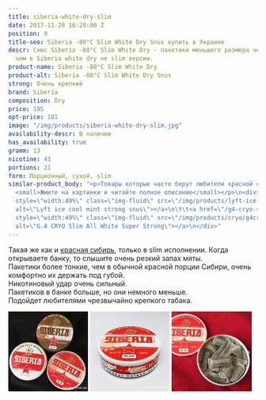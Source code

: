 ```yaml
---
title: siberia-white-dry-slim
date: 2017-11-20 16:20:00 Z
position: 9
title-seo: Siberia -80°C Slim White Dry Snus купить в Украине
descr: Снюс Siberia -80°C Slim White Dry - пакетики меньшего размера чем и более удобны,
  чем в Siberia white dry не slim версии.
product-name: Siberia -80°C Slim White Dry
product-alt: Siberia -80°C Slim White Dry Snus
strong: Очень крепкий
brand: Siberia
composition: Dry
price: 195
opt-price: 181
image: "/img/products/siberia-white-dry-slim.jpg"
availability-descr: В наличии
has_availability: true
gramm: 13
nicotine: 43
portions: 21
form: Порционный, сухой, slim
similar-product_body: "<p>Товары которые часто берут любители красной сибири слим.
  <small>Жмите на картинки и читайте полное описание</small></p>\n<div>\n\t\t<a href=\"/lyft-strong-ice-cool-mint-slim-all-white\"><img
  style=\"width:49%\" class=\"img-fluid\" src=\"/img/products/lyft-ice-cool-mint/lyft-ice-cool-mint.JPG\"
  alt=\"Lyft ice cool mint strong snus\"></a>\n\t\t<a href=\"/g4-cryo-slim-all-white-super-strong\"><img
  style=\"width:49%\" class=\"img-fluid\" src=\"/img/products/cryo/g4cryo-snus.jpg\"
  alt=\"G.4 CRYO Slim All White Super Strong\"></a>\n</div>"
---
```


Такая же как и [красная сибирь](/siberia-white), только в slim исполнении. Когда открываете банку, то слышите очень резкий запах мяты.<br>Пакетики  более тонкие, чем в обычной красной порции Сибири, очень комфортно их держать под губой.<br>Никотиновый удар очень сильный.<br>Пакетиков в банке больше, но они немного меньше.<br>Подойдет любителями чрезвычайно крепкого табака.

<div class="mb-3">
<img class="img-fluid" style="width:32%" src="/img/products/siberia-white-dry-slim/siberia-snus-ukraine.jpg" alt="снюс красная сибирь слим" />
<img class="img-fluid" style="width:32%" src="/img/products/siberia-white-dry-slim/snus-siberia-white-dry-kiev.jpg" alt="Siberia -80°C Slim White Dry Snus" />
<img class="img-fluid" style="width:32%" src="/img/products/siberia-white-dry-slim/siberia-red-white-dry-slim.jpg" alt="Снюс красная сибирь" />
</div>